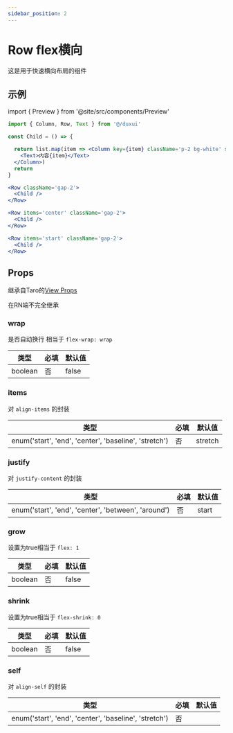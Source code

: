 ```yaml
---
sidebar_position: 2
---
```


# Row flex横向

这是用于快速横向布局的组件

## 示例

import { Preview } from '@site/src/components/Preview'

<Preview name='Row' />

```jsx
import { Column, Row, Text } from '@/duxui'

const Child = () => {

  return list.map(item => <Column key={item} className='p-2 bg-white' style={{ height: 24 * item }}>
    <Text>内容{item}</Text>
  </Column>)
  return
}

<Row className='gap-2'>
  <Child />
</Row>

<Row items='center' className='gap-2'>
  <Child />
</Row>

<Row items='start' className='gap-2'>
  <Child />
</Row>
```

## Props

继承自Taro的[View Props](https://nervjs.github.io/taro-docs/docs/components/viewContainer/view#viewprops)

在RN端不完全继承

### wrap

是否自动换行 相当于 `flex-wrap: wrap`

| 类型 | 必填 | 默认值 |
| ---- | -------- | ------- |
| boolean | 否 | false |

### items

对 `align-items` 的封装

| 类型 | 必填 | 默认值 |
| ---- | -------- | ------- |
| enum('start', 'end', 'center', 'baseline', 'stretch') | 否 | stretch |

### justify

对 `justify-content` 的封装

| 类型 | 必填 | 默认值 |
| ---- | -------- | ------- |
| enum('start', 'end', 'center', 'between', 'around') | 否 | start |

### grow

设置为true相当于 `flex: 1`

| 类型 | 必填 | 默认值 |
| ---- | -------- | ------- |
| boolean | 否 | false |

### shrink

设置为true相当于 `flex-shrink: 0`

| 类型 | 必填 | 默认值 |
| ---- | -------- | ------- |
| boolean | 否 | false |

### self

对 `align-self` 的封装

| 类型 | 必填 | 默认值 |
| ---- | -------- | ------- |
| enum('start', 'end', 'center', 'baseline', 'stretch') | 否 |  |


